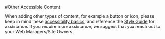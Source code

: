 #Other Accessible Content

When adding other types of content, for example a button or icon, please keep in mind these [accessibility basics](accesibility-guide/AccessibilityBasics.md), and reference the [Style Guide](/styleguide.md) for assistance. If you require more assistance, we suggest that you reach out to your Web Managers/Site Owners.
